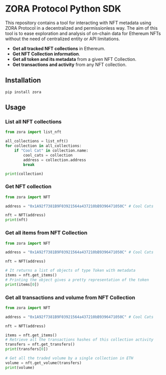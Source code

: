 # **ZORA Protocol Python SDK**

This repository contains a tool for interacting with NFT metadata using ZORA Protocol in a decentralized and permissionless way. The aim of this tool is to ease exploration and analysis of on-chain data for Ethereum NFTs without the need of centralized entity or API limitations.

* **Get all tracked NFT collections** in Ethereum.
* **Get NFT Collection information**.
* **Get all token and its metadata** from a given NFT Collection.
* **Get transactions and activity** from any NFT collection.

## **Installation**

`pip install zora`

## **Usage**

### **List all NFT collections**

```python
from zora import list_nft

all_collections = list_nft()
for collection in all_collections:
    if "Cool Cat" in collection.name:
        cool_cats = collection
        address = collection.address
        break

print(collection)
```

### Get NFT collection

```python
from zora import NFT

address = "0x1A92f7381B9F03921564a437210bB9396471050C" # Cool Cats

nft = NFT(address)
print(nft)
```

### Get all items from NFT Collection

```python
from zora import NFT

address = "0x1A92f7381B9F03921564a437210bB9396471050C" # Cool Cats

nft = NFT(address)

# It returns a list of objects of type Token with metadata
items = nft.get_items()
# Printing the object gives a pretty representation of the token
print(items[0])
```

### Get all transactions and volume from NFT Collection

```python
from zora import NFT

address = "0x1A92f7381B9F03921564a437210bB9396471050C" # Cool Cats

nft = NFT(address)

items = nft.get_items()
# Retrieve all the transactions hashes of this collection activity
transfers = nft.get_transfers()
print(transfers[0])

# Get all the traded volume by a single collection in ETH
volume = nft.get_volume(transfers)
print(volume)
```

